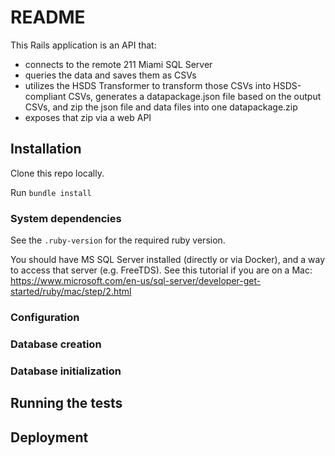 # README

This Rails application is an API that:

* connects to the remote 211 Miami SQL Server
* queries the data and saves them as CSVs
* utilizes the HSDS Transformer to transform those CSVs into HSDS-compliant CSVs, generates a datapackage.json file based on the output CSVs, and zip the json file and data files into one datapackage.zip
* exposes that zip via a web API

## Installation 
Clone this repo locally.

Run `bundle install`

### System dependencies
See the `.ruby-version` for the required ruby version.

You should have MS SQL Server installed (directly or via Docker), and a way to access that server (e.g. FreeTDS). See this tutorial if you are on a Mac: https://www.microsoft.com/en-us/sql-server/developer-get-started/ruby/mac/step/2.html

### Configuration

### Database creation

### Database initialization

## Running the tests

## Deployment
